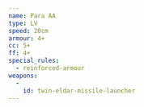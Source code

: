 ```yaml
---
name: Para AA
type: LV
speed: 20cm
armour: 4+
cc: 5+
ff: 4+
special_rules:
  - reinforced-armour
weapons:
  -
    id: twin-eldar-missile-launcher
---
```

